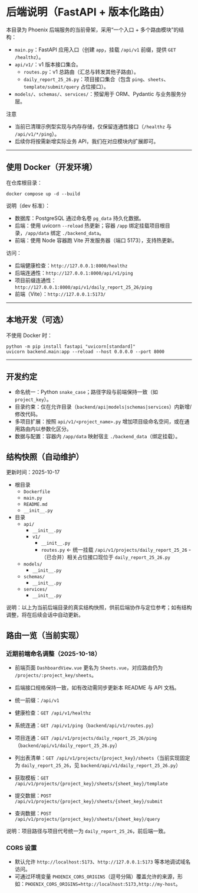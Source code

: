 # 后端说明（FastAPI + 版本化路由）

本目录为 Phoenix 后端服务的当前骨架，采用“一个入口 + 多个路由模块”的结构：

- `main.py`：FastAPI 应用入口（创建 `app`，挂载 `/api/v1` 前缀，提供 `GET /healthz`）。
- `api/v1/`：v1 版本接口集合。
  - `routes.py`：v1 总路由（汇总与转发其他子路由）。
  - `daily_report_25_26.py`：项目接口集合（包含 `ping`、`sheets`、`template/submit/query` 占位接口）。
- `models/`、`schemas/`、`services/`：预留用于 ORM、Pydantic 与业务服务分层。

注意
- 当前已清理示例型实现与内存存储，仅保留连通性接口（`/healthz` 与 `/api/v1/*/ping`）。
- 后续你将按需新增实际业务 API，我们在对应模块内扩展即可。

---

## 使用 Docker（开发环境）

在仓库根目录：
```
docker compose up -d --build
```

说明（dev 标准）：
- 数据库：PostgreSQL 通过命名卷 `pg_data` 持久化数据。
- 后端：使用 uvicorn `--reload` 热更新；容器 `/app` 绑定挂载项目根目录，`/app/data` 绑定 `./backend_data`。
- 前端：使用 Node 容器跑 Vite 开发服务器（端口 5173），支持热更新。

访问：
- 后端健康检查：`http://127.0.0.1:8000/healthz`
- 后端连通性：`http://127.0.0.1:8000/api/v1/ping`
- 项目前缀连通性：`http://127.0.0.1:8000/api/v1/daily_report_25_26/ping`
- 前端（Vite）：`http://127.0.0.1:5173/`

---

## 本地开发（可选）

不使用 Docker 时：
```
python -m pip install fastapi "uvicorn[standard]"
uvicorn backend.main:app --reload --host 0.0.0.0 --port 8000
```

---

## 开发约定
- 命名统一：Python `snake_case`；路径字段与前端保持一致（如 `project_key`）。
- 目录约束：仅在允许目录（`backend/api|models|schemas|services`）内新增/修改代码。
- 多项目扩展：按照 `api/v1/<project_name>.py` 增加项目级命名空间，或在通用路由内以参数化区分。
- 数据与配置：容器内 `/app/data` 映射宿主 `./backend_data`（绑定挂载）。
## 结构快照（自动维护）
更新时间：2025-10-17

- 根目录
  - `Dockerfile`
  - `main.py`
  - `README.md`
  - `__init__.py`
- 目录
  - `api/`
    - `__init__.py`
    - `v1/`
      - `__init__.py`
      - `routes.py`  ← 统一挂载 `/api/v1/projects/daily_report_25_26`
      -（已合并）相关占位接口现位于 `daily_report_25_26.py`
  - `models/`
    - `__init__.py`
  - `schemas/`
    - `__init__.py`
  - `services/`
    - `__init__.py`

说明：以上为当前后端目录的真实结构快照，供前后端协作与定位参考；如有结构调整，将在后续会话中自动更新。
## 路由一览（当前实现）

### 近期前端命名调整（2025-10-18）
- 前端页面 `DashboardView.vue` 更名为 `Sheets.vue`，对应路由仍为 `/projects/:project_key/sheets`。
- 后端接口规格保持一致，如有改动需同步更新本 README 与 API 文档。

- 统一前缀：`/api/v1`
- 健康检查：`GET /api/v1/healthz`
- 系统连通：`GET /api/v1/ping`（`backend/api/v1/routes.py`）
- 项目连通：`GET /api/v1/projects/daily_report_25_26/ping`（`backend/api/v1/daily_report_25_26.py`）
- 列出表清单：`GET /api/v1/projects/{project_key}/sheets`（当前实现固定为 `daily_report_25_26`，见 `backend/api/v1/daily_report_25_26.py`）
- 获取模板：`GET /api/v1/projects/{project_key}/sheets/{sheet_key}/template`
- 提交数据：`POST /api/v1/projects/{project_key}/sheets/{sheet_key}/submit`
- 查询数据：`POST /api/v1/projects/{project_key}/sheets/{sheet_key}/query`

说明：项目路径与项目代号统一为 `daily_report_25_26`，前后端一致。

### CORS 设置

- 默认允许 `http://localhost:5173`、`http://127.0.0.1:5173` 等本地调试域名访问。
- 可通过环境变量 `PHOENIX_CORS_ORIGINS`（逗号分隔）覆盖允许的来源，形如：`PHOENIX_CORS_ORIGINS=http://localhost:5173,http://my-host`。
